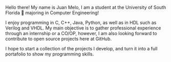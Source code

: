 Hello there! My name is Juan Melo, I am a student at the University of South Florida :metal: majoring in Computer Engineering!

I enjoy programming in C, C++, Java, Python, as well as in HDL such as Verilog and VHDL.
My main objective is to gather professional experience through an internship or a CO/OP,
however, I am also looking forward to contribute to open source projects here at GitHub.

I hope to start a collection of the projects I develop, and turn it into a full portafolio to show my programming skills.
